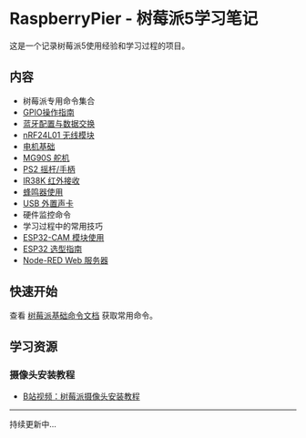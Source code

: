 
# RaspberryPier - 树莓派5学习笔记

这是一个记录树莓派5使用经验和学习过程的项目。

## 内容

- 树莓派专用命令集合
- [GPIO操作指南](./gpio.md)
- [蓝牙配置与数据交换](./bluetooth.md)
- [nRF24L01 无线模块](./nrf24l01.md)
- [电机基础](./motors.md)
- [MG90S 舵机](./servo.md)
- [PS2 摇杆/手柄](./ps2-joystick.md)
- [IR38K 红外接收](./irremote.md)
- [蜂鸣器使用](./buzzer.md)
- [USB 外置声卡](./usb-soundcard.md)
- 硬件监控命令
- 学习过程中的常用技巧
- [ESP32-CAM 模块使用](./esp32cam.md)
- [ESP32 选型指南](./esp32-selection.md)
- [Node-RED Web 服务器](./webserver.md)

## 快速开始

查看 [树莓派基础命令文档](./commands.md) 获取常用命令。

## 学习资源

### 摄像头安装教程
- [B站视频：树莓派摄像头安装教程](https://www.bilibili.com/video/BV1eeSFYWE9t/?spm_id_from=333.337.search-card.all.click&vd_source=b29f67d267674ff50c9d4302cc22ab0e)

---

持续更新中... 

